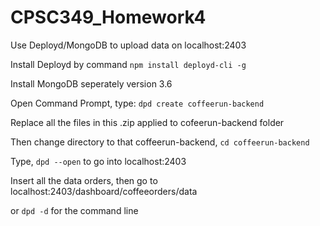 # CPSC349_Homework4

Use Deployd/MongoDB to upload data on localhost:2403

Install Deployd by command `npm install deployd-cli -g`

Install MongoDB seperately version 3.6

Open Command Prompt, type: `dpd create coffeerun-backend`

Replace all the files in this .zip applied to cofeerun-backend folder

Then change directory to that coffeerun-backend, `cd coffeerun-backend`

Type, `dpd --open` to go into localhost:2403

Insert all the data orders, then go to localhost:2403/dashboard/coffeeorders/data

or `dpd -d` for the command line




